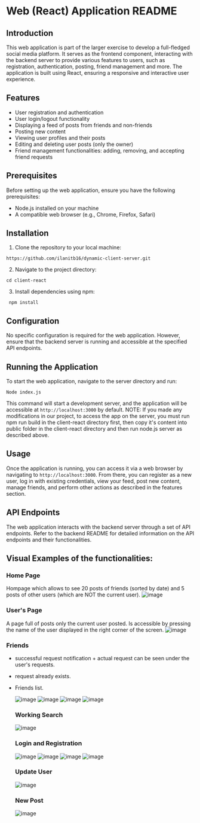 # Web (React) Application README
## Introduction
This web application is part of the larger exercise to develop a full-fledged social media platform. It serves as the frontend component, interacting with the backend server to provide various features to users, such as registration, authentication, posting, friend management and more. The application is built using React, ensuring a responsive and interactive user experience.

## Features
- User registration and authentication
- User login/logout functionality
- Displaying a feed of posts from friends and non-friends
- Posting new content
- Viewing user profiles and their posts
- Editing and deleting user posts (only the owner)
- Friend management functionalities: adding, removing, and accepting friend requests

## Prerequisites
Before setting up the web application, ensure you have the following prerequisites:
- Node.js installed on your machine
- A compatible web browser (e.g., Chrome, Firefox, Safari)

## Installation
1.	Clone the repository to your local machine:
```
https://github.com/ilanitb16/dynamic-client-server.git
```
2.	Navigate to the project directory:
``` 
cd client-react
```
3.	Install dependencies using npm:
```
 npm install 
```
## Configuration
No specific configuration is required for the web application. However, ensure that the backend server is running and accessible at the specified API endpoints.

## Running the Application
To start the web application, navigate to the server directory and run:
```
Node index.js
```
This command will start a development server, and the application will be accessible at `http://localhost:3000` by default.
NOTE: If you made any modifications in our project, to access the app on the server, you must run npm run build in the client-react directory first, then copy it's content into public folder in the client-react directory and then run node.js server as described above. 

## Usage
Once the application is running, you can access it via a web browser by navigating to `http://localhost:3000`. From there, you can register as a new user, log in with existing credentials, view your feed, post new content, manage friends, and perform other actions as described in the features section.

## API Endpoints
The web application interacts with the backend server through a set of API endpoints. Refer to the backend README for detailed information on the API endpoints and their functionalities.

## Visual Examples of the functionalities:

 ### Home Page
 Hompage which allows to see 20 posts of friends (sorted by date) and 5 posts of other users (which are NOT the current user).
![image](https://github.com/ilanitb16/facebook-ex2/assets/97344492/e93b4103-2468-4266-99db-5f7833599613)

### User's Page
A page full of posts only the current user posted. Is accessible by pressing the name of the user displayed in the right corner of the screen.
![image](https://github.com/ilanitb16/facebook-ex2/assets/97344492/0c1de117-e3d8-44f8-809c-016a9ba35d88)


### Friends
- successful request notification + actual request can be seen under the user's requests.
- request already exists.
- Friends list.

  ![image](https://github.com/ilanitb16/facebook-ex2/assets/97344492/c8f71224-d42b-41cf-be3e-ebed9098c33a)
  ![image](https://github.com/ilanitb16/facebook-ex2/assets/97344492/cf5374d1-2681-4215-aeb9-ecbcdfa265ca)
  ![image](https://github.com/ilanitb16/facebook-ex2/assets/97344492/00ed5707-9429-467a-bb7a-9ebe2c3bb02e)
  ![image](https://github.com/ilanitb16/facebook-ex2/assets/97344492/da8c865b-a711-4f85-abc6-97d238483a54)


  ### Working Search
  ![image](https://github.com/ilanitb16/facebook-ex2/assets/97344492/f5e6ec19-0e2f-4dad-ae10-ec9e970f97ef)

  ### Login and Registration

  ![image](https://github.com/ilanitb16/facebook-ex2/assets/97344492/85a31e15-8605-42d5-827e-3aca8096a066)
  ![image](https://github.com/ilanitb16/facebook-ex2/assets/97344492/2c7509d3-e79c-4d5b-a633-7ec6e11c7909)
  ![image](https://github.com/ilanitb16/facebook-ex2/assets/97344492/b71b4243-7e95-4631-bd42-70a338836123)
  ![image](https://github.com/ilanitb16/facebook-ex2/assets/97344492/5703bae4-d1d5-47f8-8529-6958121f3dc5)

  ### Update User
  ![image](https://github.com/ilanitb16/facebook-ex2/assets/97344492/049b1375-5d91-471a-9686-b118a3e65513)

  ### New Post
  ![image](https://github.com/ilanitb16/facebook-ex2/assets/97344492/73b70179-23e8-4974-b4c2-545c907d26cd)
